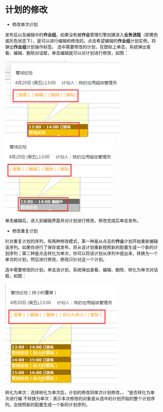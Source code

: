 # 计划的修改
* 修改单次计划

发布后以及编辑中的**作业组**，如果没有被**作业**管理引擎创建进入**业务流程**（即黄色或灰色状态下），是可以进行编辑和修改的。点击希望编辑的**作业组**计划实例，将弹出**作业组**计划操作标签。
选中需要修改的计划，在图标上单击，系统弹出查看、编辑、删除对话框，单击编辑就可以对计划进行修改，如图：

![](./images/计划17.png) ![](./images/计划18.png)

单击编辑后，进入到编辑界面并对计划进行修改，修改完成后单击发布。

* 修改重复计划

针对重复计划的序列，有两种修改模式，第一种是从点击的**作业**计划开始重新编辑该序列。如果你进行了保存或发布，将从该计划重新按照新的配置生成一个新的计划序列；第二种是点击转化为单次，你可以将该计划从序列中提出来，转换为一个单次的计划，然后进行修改，修改只针对这一个计划。

选中需要修改的计划，单击该计划，系统弹出查看、编辑、删除、转化为单次对话框，如图：

![](./images/计划19.png)

转化为单次：选择转化为单次后，计划的修改同单次计划修改，， “是否转化为单次进行编
不转换为单次：表示本次修改的对象是从选中的计划开始的整个计划序列。会按照新的配置生成一个新的计划序列。